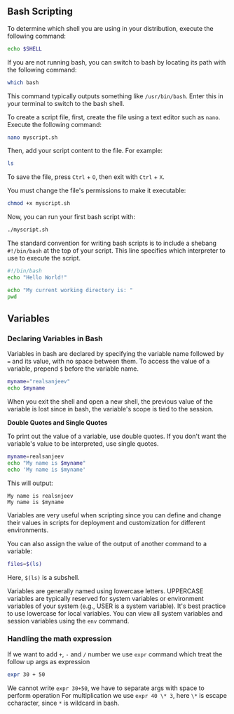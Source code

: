 ## Bash Scripting

To determine which shell you are using in your distribution, execute the following command:
```bash
echo $SHELL
```

If you are not running bash, you can switch to bash by locating its path with the following command:
```bash
which bash
```
This command typically outputs something like `/usr/bin/bash`. Enter this in your terminal to switch to the bash shell.

To create a script file, first, create the file using a text editor such as `nano`. Execute the following command:
```bash
nano myscript.sh
```
Then, add your script content to the file. For example:
```bash
ls
```
To save the file, press `Ctrl` + `O`, then exit with `Ctrl` + `X`.

You must change the file's permissions to make it executable:
```bash
chmod +x myscript.sh
```
Now, you can run your first bash script with:
```bash
./myscript.sh
```
The standard convention for writing bash scripts is to include a shebang `#!/bin/bash` at the top of your script. This line specifies which interpreter to use to execute the script.
```bash
#!/bin/bash
echo "Hello World!"

echo "My current working directory is: "
pwd
```

## Variables

### Declaring Variables in Bash

Variables in bash are declared by specifying the variable name followed by `=` and its value, with no space between them. To access the value of a variable, prepend `$` before the variable name.
```bash
myname="realsanjeev"
echo $myname
```

When you exit the shell and open a new shell, the previous value of the variable is lost since in bash, the variable's scope is tied to the session.

**Double Quotes and Single Quotes**

To print out the value of a variable, use double quotes. If you don't want the variable's value to be interpreted, use single quotes.
```bash
myname=realsanjeev
echo "My name is $myname"
echo 'My name is $myname'
```
This will output:
```
My name is realsnjeev
My name is $myname
```

Variables are very useful when scripting since you can define and change their values in scripts for deployment and customization for different environments.

You can also assign the value of the output of another command to a variable:
```bash
files=$(ls)
```
Here, `$(ls)` is a subshell.

Variables are generally named using lowercase letters. UPPERCASE variables are typically reserved for system variables or environment variables of your system (e.g., USER is a system variable). It's best practice to use lowercase for local variables. You can view all system variables and session variables using the `env` command.

### Handling the math expression
If we want to add `+`, `-` and `/` number we use `expr` command which treat the follow up args as expression
```bash
expr 30 + 50
```
We cannot write `expr 30+50`, we have to separate args with space to perform operation
For multiplication we use `expr 40 \* 3`, here `\*` is escape ccharacter, since `*` is wildcard in bash.